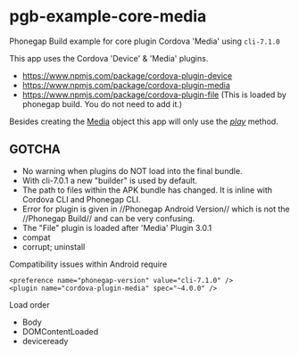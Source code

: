 # pgb-example-core-media
Phonegap Build example for core plugin Cordova 'Media' using `cli-7.1.0`

This app uses the Cordova 'Device' & 'Media' plugins.

* https://www.npmjs.com/package/cordova-plugin-device
* https://www.npmjs.com/package/cordova-plugin-media
* https://www.npmjs.com/package/cordova-plugin-file (This is loaded by phonegap build. You do not need to add it.)

Besides creating the [Media](https://www.npmjs.com/package/cordova-plugin-media#media) object this app will only use the *[play](https://www.npmjs.com/package/cordova-plugin-media#mediaplay)* method.

## GOTCHA

+ No warning when plugins do NOT load into the final bundle.
+ With cli-7.0.1 a new "builder" is used by default.
+ The path to files within the APK bundle has changed. It is inline with Cordova CLI and Phonegap CLI.
+ Error for plugin is given in //Phonegap Android Version// which is not the //Phonegap Build// and can be very confusing.
+ The "File" plugin is loaded  after 'Media' Plugin 3.0.1
+ compat
+ corrupt; uninstall

Compatibility issues within Android require 

    <preference name="phonegap-version" value="cli-7.1.0" />
    <plugin name="cordova-plugin-media" spec="~4.0.0" />

Load order

* Body
* DOMContentLoaded
* deviceready

